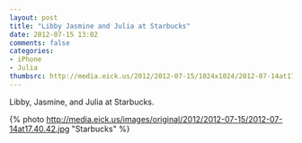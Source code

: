 ```yaml
---
layout: post
title: "Libby Jasmine and Julia at Starbucks"
date: 2012-07-15 13:02
comments: false
categories: 
- iPhone
- Julia
thumbsrc: http://media.eick.us/2012/2012-07-15/1024x1024/2012-07-14at17.40.42.jpg
---
```

Libby, Jasmine, and Julia at Starbucks.

{% photo http://media.eick.us/images/original/2012/2012-07-15/2012-07-14at17.40.42.jpg "Starbucks" %}

